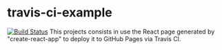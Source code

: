 # travis-ci-example
[![Build Status](https://travis-ci.com/mateusmpbr/travis-ci-example.svg?branch=master)](https://travis-ci.com/mateusmpbr/travis-ci-example)
This projects consists in use the React page generated by "create-react-app" to deploy it to GitHub Pages via Travis CI.
